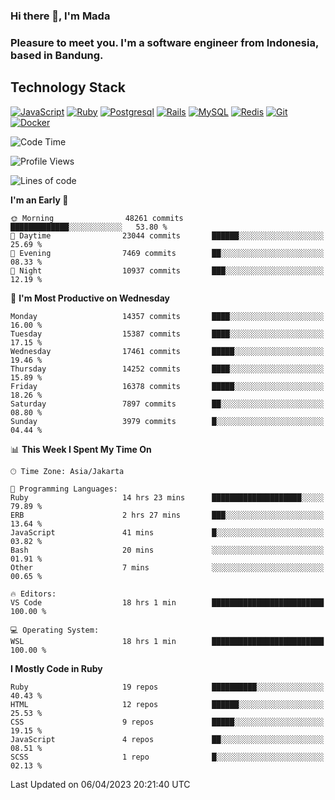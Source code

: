 ### Hi there 👋, I'm Mada
### Pleasure to meet you. I'm a software engineer from Indonesia, based in Bandung.

## Technology Stack

[![JavaScript](https://img.shields.io/badge/-JavaScript-%23F7DF1C?style=flat-square&logo=javascript&logoColor=000000&labelColor=%23F7DF1C&color=%23FFCE5A)](https://www.javascript.com/)
[![Ruby](https://img.shields.io/badge/Ruby-CC342D?style=flat-square&logo=ruby&logoColor=white)](https://www.ruby-lang.org/en/)
[![Postgresql](https://img.shields.io/badge/PostgreSQL-316192?style=flat-square&logo=postgresql&logoColor=ffffff)](https://www.postgresql.org/)
[![Rails](https://img.shields.io/badge/Ruby_on_Rails-CC0000?style=flat-square&logo=ruby-on-rails&logoColor=white)](https://rubyonrails.org/)
[![MySQL](https://img.shields.io/badge/-MySQL-4479A1?style=flat-square&logo=MySQL&logoColor=ffffff)](https://www.mysql.com/)
[![Redis](https://img.shields.io/badge/-Redis-DC382D?style=flat-square&logo=Redis&logoColor=ffffff)](https://redis.io/)
[![Git](https://img.shields.io/badge/-Git-%23F05032?style=flat-square&logo=git&logoColor=%23ffffff)](https://git-scm.com/)
[![Docker](https://img.shields.io/badge/-Docker-2496ED?style=flat-square&logo=docker&logoColor=ffffff)](https://www.docker.com/)
<!--
**madaarya/madaarya** is a ✨ _special_ ✨ repository because its `README.md` (this file) appears on your GitHub profile.

Here are some ideas to get you started:

- 🔭 I’m currently working on ...
- 🌱 I’m currently learning ...
- 👯 I’m looking to collaborate on ...
- 🤔 I’m looking for help with ...
- 💬 Ask me about ...
- 📫 How to reach me: ...
- 😄 Pronouns: ...
- ⚡ Fun fact: ...
-->
<!--START_SECTION:waka-->
![Code Time](http://img.shields.io/badge/Code%20Time-5%2C321%20hrs%2023%20mins-blue)

![Profile Views](http://img.shields.io/badge/Profile%20Views-0-blue)

![Lines of code](https://img.shields.io/badge/From%20Hello%20World%20I%27ve%20Written-35.0%20million%20lines%20of%20code-blue)

**I'm an Early 🐤** 

```text
🌞 Morning                48261 commits       █████████████░░░░░░░░░░░░   53.80 % 
🌆 Daytime                23044 commits       ██████░░░░░░░░░░░░░░░░░░░   25.69 % 
🌃 Evening                7469 commits        ██░░░░░░░░░░░░░░░░░░░░░░░   08.33 % 
🌙 Night                  10937 commits       ███░░░░░░░░░░░░░░░░░░░░░░   12.19 % 
```
📅 **I'm Most Productive on Wednesday** 

```text
Monday                   14357 commits       ████░░░░░░░░░░░░░░░░░░░░░   16.00 % 
Tuesday                  15387 commits       ████░░░░░░░░░░░░░░░░░░░░░   17.15 % 
Wednesday                17461 commits       █████░░░░░░░░░░░░░░░░░░░░   19.46 % 
Thursday                 14252 commits       ████░░░░░░░░░░░░░░░░░░░░░   15.89 % 
Friday                   16378 commits       █████░░░░░░░░░░░░░░░░░░░░   18.26 % 
Saturday                 7897 commits        ██░░░░░░░░░░░░░░░░░░░░░░░   08.80 % 
Sunday                   3979 commits        █░░░░░░░░░░░░░░░░░░░░░░░░   04.44 % 
```


📊 **This Week I Spent My Time On** 

```text
🕑︎ Time Zone: Asia/Jakarta

💬 Programming Languages: 
Ruby                     14 hrs 23 mins      ████████████████████░░░░░   79.89 % 
ERB                      2 hrs 27 mins       ███░░░░░░░░░░░░░░░░░░░░░░   13.64 % 
JavaScript               41 mins             █░░░░░░░░░░░░░░░░░░░░░░░░   03.82 % 
Bash                     20 mins             ░░░░░░░░░░░░░░░░░░░░░░░░░   01.91 % 
Other                    7 mins              ░░░░░░░░░░░░░░░░░░░░░░░░░   00.65 % 

🔥 Editors: 
VS Code                  18 hrs 1 min        █████████████████████████   100.00 % 

💻 Operating System: 
WSL                      18 hrs 1 min        █████████████████████████   100.00 % 
```

**I Mostly Code in Ruby** 

```text
Ruby                     19 repos            ██████████░░░░░░░░░░░░░░░   40.43 % 
HTML                     12 repos            ██████░░░░░░░░░░░░░░░░░░░   25.53 % 
CSS                      9 repos             █████░░░░░░░░░░░░░░░░░░░░   19.15 % 
JavaScript               4 repos             ██░░░░░░░░░░░░░░░░░░░░░░░   08.51 % 
SCSS                     1 repo              █░░░░░░░░░░░░░░░░░░░░░░░░   02.13 % 
```




 Last Updated on 06/04/2023 20:21:40 UTC
<!--END_SECTION:waka-->
